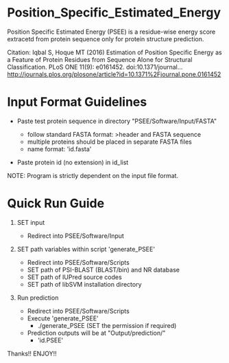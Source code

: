 # Position_Specific_Estimated_Energy
Position Specific Estimated Energy (PSEE) is a residue-wise energy score extracetd from protein sequence only for protein structure prediction. 

Citation: Iqbal S, Hoque MT (2016) Estimation of Position Specific Energy as a Feature of Protein Residues from Sequence Alone for Structural Classification. PLoS ONE 11(9): e0161452. doi:10.1371/journal… http://journals.plos.org/plosone/article?id=10.1371%2Fjournal.pone.0161452

Input Format Guidelines
=======================

- Paste test protein sequence in directory "PSEE/Software/Input/FASTA"
	- follow standard FASTA format: >header and FASTA sequence
	- multiple proteins should be placed in separate FASTA files
	- name format: 'id.fasta'

- Paste protein id (no extension) in id_list
	
NOTE: Program is strictly dependent on the input file format.

Quick Run Guide
===============
	
1) SET input
	- Redirect into PSEE/Software/Input
	
2) SET path variables within script 'generate_PSEE'
	- Redirect into PSEE/Software/Scripts
	- SET path of PSI-BLAST (BLAST/bin) and NR database
	- SET path of IUPred source codes
	- SET path of libSVM installation directory 
	
3) Run prediction
	- Redirect into PSEE/Software/Scripts	
	- Execute 'generate_PSEE'
		- ./generate_PSEE (SET the permission if required)
	- Prediction outputs will be at "Output/prediction/"
		- 'id.PSEE' 		
		
Thanks!!
ENJOY!!		
